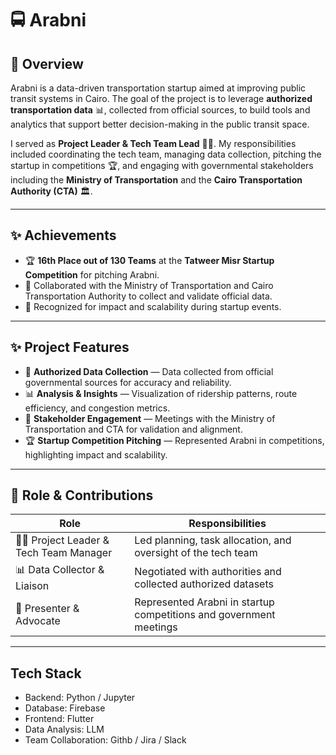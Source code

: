 # 🚍 Arabni

## 📌 Overview

Arabni is a data-driven transportation startup aimed at improving public transit systems in Cairo. The goal of the project is to leverage **authorized transportation data** 📊, collected from official sources, to build tools and analytics that support better decision-making in the public transit space.  

I served as **Project Leader & Tech Team Lead** 👨‍💻. My responsibilities included coordinating the tech team, managing data collection, pitching the startup in competitions 🏆, and engaging with governmental stakeholders including the **Ministry of Transportation** and the **Cairo Transportation Authority (CTA)** 🏛️.

---

## ✨ Achievements

- 🏆 **16th Place out of 130 Teams** at the **Tatweer Misr Startup Competition** for pitching Arabni.  
- 🤝 Collaborated with the Ministry of Transportation and Cairo Transportation Authority to collect and validate official data.  
- 🚀 Recognized for impact and scalability during startup events.  

---

## ✨ Project Features

- 📑 **Authorized Data Collection** — Data collected from official governmental sources for accuracy and reliability.  
- 📊 **Analysis & Insights** — Visualization of ridership patterns, route efficiency, and congestion metrics.  
- 🤝 **Stakeholder Engagement** — Meetings with the Ministry of Transportation and CTA for validation and alignment.  
- 🏆 **Startup Competition Pitching** — Represented Arabni in competitions, highlighting impact and scalability.  

---

## 👥 Role & Contributions

| Role | Responsibilities |
|---|---|
| 🧑‍💼 Project Leader & Tech Team Manager | Led planning, task allocation, and oversight of the tech team |
| 📊 Data Collector & Liaison | Negotiated with authorities and collected authorized datasets |
| 🎤 Presenter & Advocate | Represented Arabni in startup competitions and government meetings |

---
## Tech Stack 

- Backend: Python / Jupyter  
- Database: Firebase  
- Frontend: Flutter 
- Data Analysis: LLM
- Team Collaboration: Githb / Jira / Slack   

